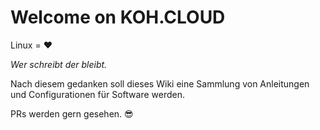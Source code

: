 # Welcome on KOH.CLOUD

Linux = ❤

_Wer schreibt der bleibt._

Nach diesem gedanken soll dieses Wiki eine Sammlung von Anleitungen und Configurationen für Software werden.

PRs werden gern gesehen. 😎
